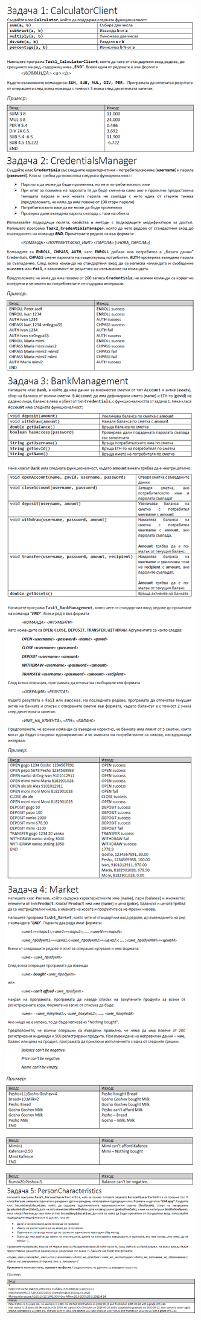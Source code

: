 ![](https://github.com/Aftohtont/Swift-Home-Work/blob/master/Java/Introduction_01/Introduction/classes_debugging/task01/task1deb.PNG)
![](https://github.com/Aftohtont/Swift-Home-Work/blob/master/Java/Introduction_01/Introduction/classes_debugging/task02/task2deb.PNG)
![](https://github.com/Aftohtont/Swift-Home-Work/blob/master/Java/Introduction_01/Introduction/classes_debugging/task03/task3deb.PNG)
![](https://github.com/Aftohtont/Swift-Home-Work/blob/master/Java/Introduction_01/Introduction/classes_debugging/task03/task3deb1.PNG)
![](https://github.com/Aftohtont/Swift-Home-Work/blob/master/Java/Introduction_01/Introduction/classes_debugging/task04/task4.PNG)
![](https://github.com/Aftohtont/Swift-Home-Work/blob/master/Java/Introduction_01/Introduction/classes_debugging/task04/task4.deb1.PNG)
![](https://github.com/Aftohtont/Swift-Home-Work/blob/master/Java/Introduction_01/Introduction/classes_debugging/task05/task5deb.PNG)
